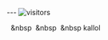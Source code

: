 --- ![visitors](https://visitor-badge.glitch.me/badge?page_id=mdnuruzzamanKALLOL&left_color=green&right_color=red)


&nbsp;&nbsp;&nbsp&nbsp;&nbsp;&nbsp&nbsp;&nbsp;&nbsp kallol
